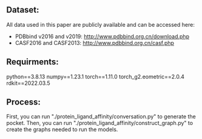 ## Dataset:
All data used in this paper are publicly available and can be accessed here:
* PDBbind v2016 and v2019: http://www.pdbbind.org.cn/download.php
* CASF2016 and CASF2013: http://www.pdbbind.org.cn/casf.php

## Requirments:
python==3.8.13
numpy==1.23.1
torch==1.11.0
torch_g2.eometric==2.0.4
rdkit==2022.03.5

## Process:
First, you can run "./protein_ligand_affinity/conversation.py" to generate the pocket.
Then, you can run "./protein_ligand_affinity/construct_graph.py" to create the graphs needed to run the models.
